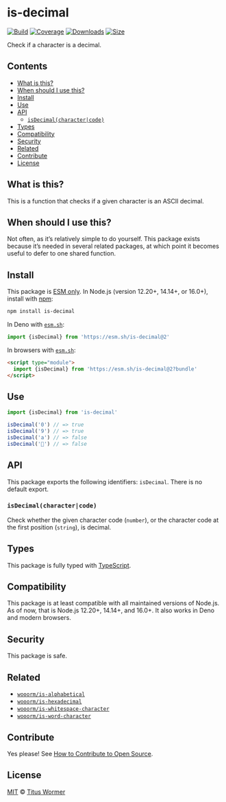 # is-decimal

[![Build][build-badge]][build]
[![Coverage][coverage-badge]][coverage]
[![Downloads][downloads-badge]][downloads]
[![Size][size-badge]][size]

Check if a character is a decimal.

## Contents

*   [What is this?](#what-is-this)
*   [When should I use this?](#when-should-i-use-this)
*   [Install](#install)
*   [Use](#use)
*   [API](#api)
    *   [`isDecimal(character|code)`](#isdecimalcharactercode)
*   [Types](#types)
*   [Compatibility](#compatibility)
*   [Security](#security)
*   [Related](#related)
*   [Contribute](#contribute)
*   [License](#license)

## What is this?

This is a function that checks if a given character is an ASCII decimal.

## When should I use this?

Not often, as it’s relatively simple to do yourself.
This package exists because it’s needed in several related packages, at which
point it becomes useful to defer to one shared function.

## Install

This package is [ESM only][esm].
In Node.js (version 12.20+, 14.14+, or 16.0+), install with [npm][]:

```sh
npm install is-decimal
```

In Deno with [`esm.sh`][esmsh]:

```js
import {isDecimal} from 'https://esm.sh/is-decimal@2'
```

In browsers with [`esm.sh`][esmsh]:

```html
<script type="module">
  import {isDecimal} from 'https://esm.sh/is-decimal@2?bundle'
</script>
```

## Use

```js
import {isDecimal} from 'is-decimal'

isDecimal('0') // => true
isDecimal('9') // => true
isDecimal('a') // => false
isDecimal('💩') // => false
```

## API

This package exports the following identifiers: `isDecimal`.
There is no default export.

### `isDecimal(character|code)`

Check whether the given character code (`number`), or the character code at the
first position (`string`), is decimal.

## Types

This package is fully typed with [TypeScript][].

## Compatibility

This package is at least compatible with all maintained versions of Node.js.
As of now, that is Node.js 12.20+, 14.14+, and 16.0+.
It also works in Deno and modern browsers.

## Security

This package is safe.

## Related

*   [`wooorm/is-alphabetical`](https://github.com/wooorm/is-alphabetical)
*   [`wooorm/is-hexadecimal`](https://github.com/wooorm/is-hexadecimal)
*   [`wooorm/is-whitespace-character`](https://github.com/wooorm/is-whitespace-character)
*   [`wooorm/is-word-character`](https://github.com/wooorm/is-word-character)

## Contribute

Yes please!
See [How to Contribute to Open Source][contribute].

## License

[MIT][license] © [Titus Wormer][author]

<!-- Definitions -->

[build-badge]: https://github.com/wooorm/is-decimal/workflows/main/badge.svg

[build]: https://github.com/wooorm/is-decimal/actions

[coverage-badge]: https://img.shields.io/codecov/c/github/wooorm/is-decimal.svg

[coverage]: https://codecov.io/github/wooorm/is-decimal

[downloads-badge]: https://img.shields.io/npm/dm/is-decimal.svg

[downloads]: https://www.npmjs.com/package/is-decimal

[size-badge]: https://img.shields.io/bundlephobia/minzip/is-decimal.svg

[size]: https://bundlephobia.com/result?p=is-decimal

[npm]: https://docs.npmjs.com/cli/install

[esmsh]: https://esm.sh

[license]: license

[author]: https://wooorm.com

[esm]: https://gist.github.com/sindresorhus/a39789f98801d908bbc7ff3ecc99d99c

[typescript]: https://www.typescriptlang.org

[contribute]: https://opensource.guide/how-to-contribute/
